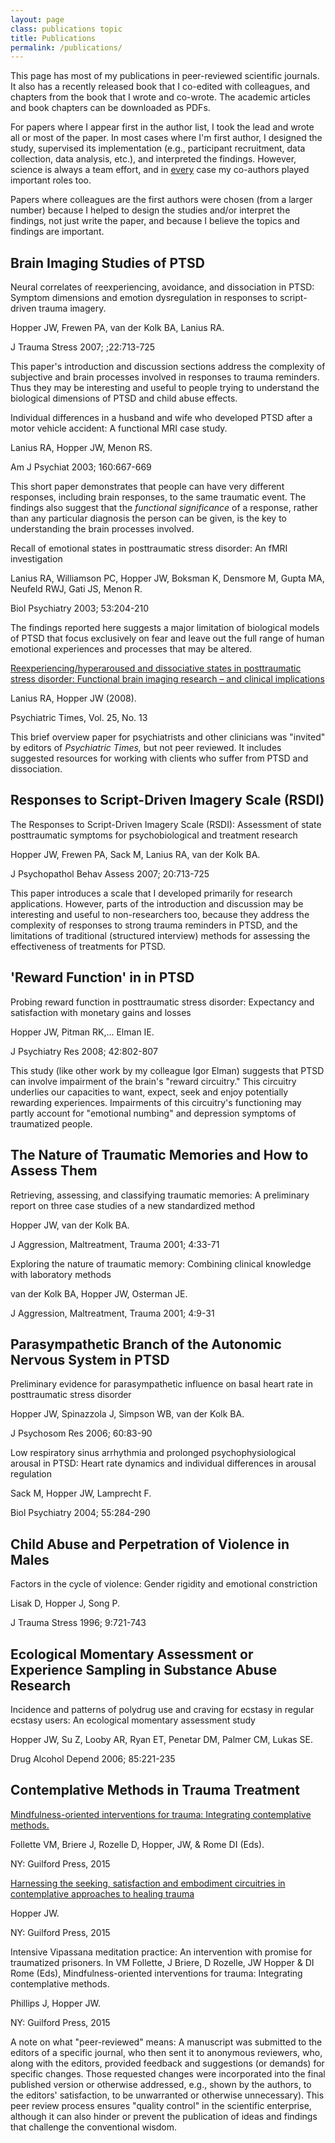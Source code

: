 ```yaml
---
layout: page
class: publications topic
title: Publications
permalink: /publications/
---
```


This page has most of my publications in peer-reviewed scientific journals. It also has a recently released book that I co-edited with colleagues, and chapters from the book that I wrote and co-wrote. The academic articles and book chapters can be downloaded as PDFs.

For papers where I appear first in the author list, I took the lead and wrote all or most of the paper. In most cases where I'm first author, I designed the study, supervised its implementation (e.g., participant recruitment, data collection, data analysis, etc.), and interpreted the findings. However, science is always a team effort, and in <u>every</u> case my co-authors played important roles too.

Papers where colleagues are the first authors were chosen (from a larger number) because I helped to design the studies and/or interpret the findings, not just write the paper, and because I believe the topics and findings are important.

## Brain Imaging Studies of PTSD

<div class="item">
<p class="title">Neural correlates of reexperiencing, avoidance, and dissociation in PTSD: Symptom dimensions and emotion dysregulation in responses to script-driven trauma imagery. </p>
<p class="authors">Hopper JW, Frewen PA, van der Kolk BA, Lanius RA.</p>
<p class="details">J Trauma Stress 2007; ;22:713-725</p>

<p>This paper's introduction and discussion sections address the complexity of subjective and brain processes involved in responses to trauma reminders. Thus they may be interesting and useful to people trying to understand the biological dimensions of PTSD and child abuse effects.<p></div>

<div class="item">
<p class="title">Individual differences in a husband and wife who developed PTSD after a motor vehicle accident: A functional MRI case study. </p>
<p class="authors">Lanius RA, Hopper JW, Menon RS. </p>
<p class="details">Am J Psychiat 2003; 160:667-669</p>
<p>This short paper demonstrates that people can have very different responses, including brain responses, to the same traumatic event. The findings also suggest that the <em>functional significance</em> of a response, rather than any particular diagnosis the person can be given, is the key to understanding the brain processes involved.<p></div>

<div class="item">
<p class="title">Recall of emotional states in posttraumatic stress disorder: An fMRI investigation </p>
<p class="authors">Lanius RA, Williamson PC, Hopper JW, Boksman K, Densmore M, Gupta MA, Neufeld RWJ, Gati JS, Menon R. </p>
<p class="details">Biol Psychiatry 2003; 53:204-210</p>
<p>The findings reported here suggests a major limitation of biological models of PTSD that focus exclusively on fear and leave out the full range of human emotional experiences and processes that may be altered.<p></div>


<div class="item">
<p class="title"><a href="http://www.psychiatrictimes.com/display/article/10168/1348751">Reexperiencing/hyperaroused and dissociative states in posttraumatic stress disorder: Functional brain imaging research – and clinical implications</a></p>
<p class="authors">Lanius RA, Hopper JW (2008). </p>
<p class="details">Psychiatric Times, Vol. 25, No. 13</p>
<p>This brief overview paper for psychiatrists and other clinicians was "invited" by editors of <em>Psychiatric Times,</em> but not peer reviewed. It includes suggested resources for working with clients who suffer from PTSD and dissociation.<p></div>


## Responses to Script-Driven Imagery Scale (RSDI)

<div class="item">
<p class="title">The Responses to Script-Driven Imagery Scale (RSDI): Assessment of state posttraumatic symptoms for psychobiological and treatment research</p>
<p class="authors">Hopper JW, Frewen PA, Sack M, Lanius RA, van der Kolk BA. </p>
<p class="details">J Psychopathol Behav Assess 2007; 20:713-725</p>
<p>This paper introduces a scale that I developed primarily for research applications. However, parts of the introduction and discussion may be interesting and useful to non-researchers too, because they address the complexity of responses to strong trauma reminders in PTSD, and the limitations of traditional (structured interview) methods for assessing the effectiveness of treatments for PTSD.<p></div>


## 'Reward Function' in in PTSD

<div class="item">
<p class="title">Probing reward function in posttraumatic stress disorder: Expectancy and satisfaction with monetary gains and losses </p>
<p class="authors">Hopper JW, Pitman RK,... Elman IE. </p>
<p class="details">J Psychiatry Res 2008; 42:802-807</p>
<p>This study (like other work by my colleague Igor Elman) suggests that PTSD can involve impairment of the brain's "reward circuitry." This circuitry underlies our capacities to want, expect, seek and enjoy potentially rewarding experiences. Impairments of this circuitry's functioning may partly account for "emotional numbing" and depression symptoms of traumatized people.<p></div>


## The Nature of Traumatic Memories and How to Assess Them

<div class="item">
<p class="title">Retrieving, assessing, and classifying traumatic memories: A preliminary report on three case studies of a new standardized method</p>
<p class="authors">Hopper JW, van der Kolk BA. </p>
<p class="details">J Aggression, Maltreatment, Trauma 2001; 4:33-71</p></div>

<div class="item">
<p class="title">Exploring the nature of traumatic memory: Combining clinical knowledge with laboratory methods</p>
<p class="authors">van der Kolk BA, Hopper JW, Osterman JE. </p>
<p class="details">J Aggression, Maltreatment, Trauma 2001; 4:9-31</p></div>


## Parasympathetic Branch of the Autonomic Nervous System in PTSD

<div class="item">
<p class="title">Preliminary evidence for parasympathetic influence on basal heart rate in posttraumatic stress disorder</p>
<p class="authors">Hopper JW, Spinazzola J, Simpson WB, van der Kolk BA. </p>
<p class="details">J Psychosom Res 2006; 60:83-90</p></div>

<div class="item">
<p class="title">Low respiratory sinus arrhythmia and prolonged psychophysiological arousal in PTSD: Heart rate dynamics and individual differences in arousal regulation</p>
<p class="authors">Sack M, Hopper JW, Lamprecht F. </p>
<p class="details">Biol Psychiatry 2004; 55:284-290</p></div>


## Child Abuse and Perpetration of Violence in Males

<div class="item">
<p class="title">Factors in the cycle of violence: Gender rigidity and emotional constriction</p>
<p class="authors">Lisak D, Hopper J, Song P. </p>
<p class="details">J Trauma Stress 1996; 9:721-743</p></div>


## Ecological Momentary Assessment or Experience Sampling in Substance Abuse Research

<div class="item">
<p class="title">Incidence and patterns of polydrug use and craving for ecstasy in regular ecstasy users: An ecological momentary assessment study</p>
<p class="authors">Hopper JW, Su Z, Looby AR, Ryan ET, Penetar DM, Palmer CM, Lukas SE. </p>
<p class="details">Drug Alcohol Depend 2006; 85:221-235</p></div>


## Contemplative Methods in Trauma Treatment

<div class="item">
<p class="title"><a href="http://www.amazon.com/Mindfulness-Oriented-Interventions-Trauma-Integrating-Contemplative/dp/1462518583/ref=nosim/?tag=jimhoppercom-20">Mindfulness-oriented interventions for trauma: Integrating contemplative methods.</a> </p>
<p class="authors">Follette VM, Briere J, Rozelle D, Hopper, JW, &amp; Rome DI (Eds). </p>
<p class="details">NY: Guilford Press, 2015</p></div>

<div class="item">
<p class="title"><a href="https://www.dropbox.com/s/je0lyt56o5iqhek/Hopper%202015%20-%20Harnessing%20the%20Seeking%2C%20Satisfaction%20and%20Embodiment%20Circuitries.pdf?dl=0">Harnessing the seeking, satisfaction and embodiment circuitries in contemplative approaches to healing trauma</a></p>
<p class="authors">Hopper JW. </p>
<p class="details">NY: Guilford Press, 2015</p></div>

<div class="item">
<p class="title">Intensive Vipassana meditation practice: An intervention with promise for traumatized prisoners. In VM Follette, J Briere, D Rozelle, JW Hopper &amp; DI Rome (Eds), Mindfulness-oriented interventions for trauma: Integrating contemplative methods. </p>
<p class="authors">Phillips J, Hopper JW. </p>
<p class="details">NY: Guilford Press, 2015</p></div>

A note on what "peer-reviewed" means: A manuscript was submitted to the editors of a specific journal, who then sent it to anonymous reviewers, who, along with the editors, provided feedback and suggestions (or demands) for specific changes. Those requested changes were incorporated into the final published version or otherwise addressed, e.g., shown by the authors, to the editors' satisfaction, to be unwarranted or otherwise unnecessary). This peer review process ensures "quality control" in the scientific enterprise, although it can also hinder or prevent the publication of ideas and findings that challenge the conventional wisdom.
